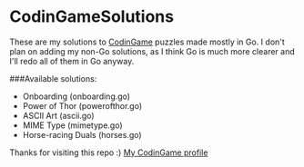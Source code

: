 # CodinGameSolutions
These are my solutions to [CodinGame](http://codingame.com) puzzles made mostly in Go. I don't plan on adding my non-Go solutions, as I think Go is much more clearer and I'll redo all of them in Go anyway.

###Available solutions:
* Onboarding (onboarding.go)
* Power of Thor (powerofthor.go)
* ASCII Art (ascii.go)
* MIME Type (mimetype.go)
* Horse-racing Duals (horses.go)

Thanks for visiting this repo :)
[My CodinGame profile](https://www.codingame.com/profile/038dcafe98eef32a5b0f6a9f9bce3e30600888)